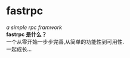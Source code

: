 # fastrpc
<i>a simple rpc framwork</i></br>
<B>fastrpc 是什么？</B></br>
一个从零开始一步步完善,从简单的功能性到可用性.<br>
一起成长...



